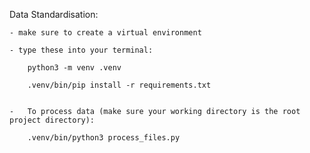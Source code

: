 Data Standardisation:

    - make sure to create a virtual environment

    - type these into your terminal:

        python3 -m venv .venv

        .venv/bin/pip install -r requirements.txt


    -   To process data (make sure your working directory is the root project directory):

        .venv/bin/python3 process_files.py